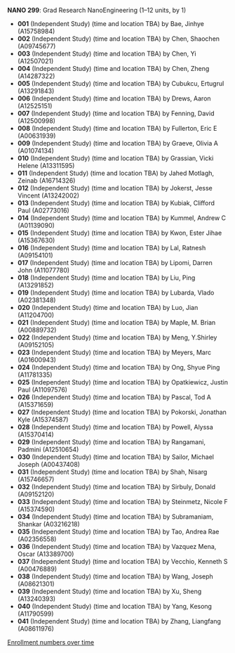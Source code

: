 **NANO 299**: Grad Research NanoEngineering (1–12 units, by 1)

- **001** (Independent Study) (time and location TBA) by Bae, Jinhye (A15758984)
- **002** (Independent Study) (time and location TBA) by Chen, Shaochen (A09745677)
- **003** (Independent Study) (time and location TBA) by Chen, Yi (A12507021)
- **004** (Independent Study) (time and location TBA) by Chen, Zheng (A14287322)
- **005** (Independent Study) (time and location TBA) by Cubukcu, Ertugrul (A13291843)
- **006** (Independent Study) (time and location TBA) by Drews, Aaron (A12525151)
- **007** (Independent Study) (time and location TBA) by Fenning, David (A12500998)
- **008** (Independent Study) (time and location TBA) by Fullerton, Eric E (A00631939)
- **009** (Independent Study) (time and location TBA) by Graeve, Olivia A (A01074134)
- **010** (Independent Study) (time and location TBA) by Grassian, Vicki Helene (A13311595)
- **011** (Independent Study) (time and location TBA) by Jahed Motlagh, Zeinab (A16714326)
- **012** (Independent Study) (time and location TBA) by Jokerst, Jesse Vincent (A13242002)
- **013** (Independent Study) (time and location TBA) by Kubiak, Clifford Paul (A02773016)
- **014** (Independent Study) (time and location TBA) by Kummel, Andrew C (A01139090)
- **015** (Independent Study) (time and location TBA) by Kwon, Ester Jihae (A15367630)
- **016** (Independent Study) (time and location TBA) by Lal, Ratnesh (A09154101)
- **017** (Independent Study) (time and location TBA) by Lipomi, Darren John (A11077780)
- **018** (Independent Study) (time and location TBA) by Liu, Ping (A13291852)
- **019** (Independent Study) (time and location TBA) by Lubarda, Vlado (A02381348)
- **020** (Independent Study) (time and location TBA) by Luo, Jian (A11204700)
- **021** (Independent Study) (time and location TBA) by Maple, M. Brian (A00889732)
- **022** (Independent Study) (time and location TBA) by Meng, Y.Shirley (A09152105)
- **023** (Independent Study) (time and location TBA) by Meyers, Marc (A01600943)
- **024** (Independent Study) (time and location TBA) by Ong, Shyue Ping (A11781335)
- **025** (Independent Study) (time and location TBA) by Opatkiewicz, Justin Paul (A11097576)
- **026** (Independent Study) (time and location TBA) by Pascal, Tod A (A15371659)
- **027** (Independent Study) (time and location TBA) by Pokorski, Jonathan Kyle (A15374587)
- **028** (Independent Study) (time and location TBA) by Powell, Alyssa (A15370414)
- **029** (Independent Study) (time and location TBA) by Rangamani, Padmini (A12510654)
- **030** (Independent Study) (time and location TBA) by Sailor, Michael Joseph (A00437408)
- **031** (Independent Study) (time and location TBA) by Shah, Nisarg (A15746657)
- **032** (Independent Study) (time and location TBA) by Sirbuly, Donald (A09152120)
- **033** (Independent Study) (time and location TBA) by Steinmetz, Nicole F (A15374590)
- **034** (Independent Study) (time and location TBA) by Subramaniam, Shankar (A03216218)
- **035** (Independent Study) (time and location TBA) by Tao, Andrea Rae (A02356558)
- **036** (Independent Study) (time and location TBA) by Vazquez Mena, Oscar (A13389700)
- **037** (Independent Study) (time and location TBA) by Vecchio, Kenneth S (A00476889)
- **038** (Independent Study) (time and location TBA) by Wang, Joseph (A08621301)
- **039** (Independent Study) (time and location TBA) by Xu, Sheng (A13240393)
- **040** (Independent Study) (time and location TBA) by Yang, Kesong (A11790599)
- **041** (Independent Study) (time and location TBA) by Zhang, Liangfang (A08611976)

[Enrollment numbers over time](./NANO299.tsv)
